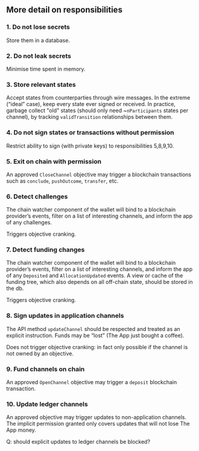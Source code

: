 ## More detail on responsibilities
### 1. Do not lose secrets
Store them in a database. 

### 2. Do not leak secrets
Minimise time spent in memory.

### 3. Store relevant states
Accept states from counterparties through wire messages.
In the extreme (“ideal” case), keep every state ever signed or received.
In practice, garbage collect "old" states (should only need ~`nParticipants` states per channel), by tracking `validTransition` relationships between them. 

### 4. Do not sign states or transactions without permission
Restrict ability to sign (with private keys) to responsibilities 5,8,9,10.

### 5. Exit on chain with permission
An approved `CloseChannel` objective may trigger a blockchain transactions such as `conclude`, `pushOutcome`, `transfer`, etc.

### 6. Detect challenges
The chain watcher component of the wallet will bind to a blockchain provider’s events, filter on a list of interesting channels, and inform the app of any challenges. 

Triggers objective cranking.

### 7. Detect funding changes
The chain watcher component of the wallet will bind to a blockchain provider’s events, filter on a list of interesting channels, and inform the app of any `Deposited` and `AllocationUpdated` events. A view or cache of the funding tree, which also depends on all off-chain state, should be stored in the db. 

Triggers objective cranking.

### 8. Sign updates in application channels
The API method `updateChannel` should be respected and treated as an explicit instruction. Funds may be “lost” (The App just bought a coffee).

Does not trigger objective cranking: in fact only possible if the channel is not owned by an objective.

### 9. Fund channels on chain
An approved  `OpenChannel` objective may trigger  a `deposit` blockchain transaction.

### 10. Update ledger channels
An approved objective may trigger updates to non-application channels. The implicit permission granted only covers updates that will not lose The App money.

Q: should explicit updates to ledger channels be blocked?
